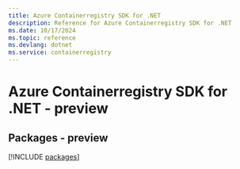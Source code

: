```yaml
---
title: Azure Containerregistry SDK for .NET
description: Reference for Azure Containerregistry SDK for .NET
ms.date: 10/17/2024
ms.topic: reference
ms.devlang: dotnet
ms.service: containerregistry
---
```

# Azure Containerregistry SDK for .NET - preview
## Packages - preview
[!INCLUDE [packages](containerregistry-index.md)]